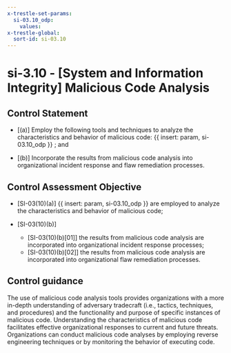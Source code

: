 ```yaml
---
x-trestle-set-params:
  si-03.10_odp:
    values:
x-trestle-global:
  sort-id: si-03.10
---
```


# si-3.10 - \[System and Information Integrity\] Malicious Code Analysis

## Control Statement

- \[(a)\] Employ the following tools and techniques to analyze the characteristics and behavior of malicious code: {{ insert: param, si-03.10_odp }} ; and

- \[(b)\] Incorporate the results from malicious code analysis into organizational incident response and flaw remediation processes.

## Control Assessment Objective

- \[SI-03(10)(a)\]  {{ insert: param, si-03.10_odp }} are employed to analyze the characteristics and behavior of malicious code;

- \[SI-03(10)(b)\]

  - \[SI-03(10)(b)[01]\] the results from malicious code analysis are incorporated into organizational incident response processes;
  - \[SI-03(10)(b)[02]\] the results from malicious code analysis are incorporated into organizational flaw remediation processes.

## Control guidance

The use of malicious code analysis tools provides organizations with a more in-depth understanding of adversary tradecraft (i.e., tactics, techniques, and procedures) and the functionality and purpose of specific instances of malicious code. Understanding the characteristics of malicious code facilitates effective organizational responses to current and future threats. Organizations can conduct malicious code analyses by employing reverse engineering techniques or by monitoring the behavior of executing code.
